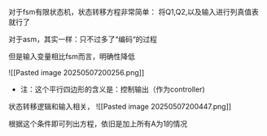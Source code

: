 对于fsm有限状态机，状态转移方程非常简单：
将Q1,Q2,以及输入进行列真值表就行了

对于asm，其实一样：只不过多了“编码“的过程

但是输入变量相比fsm而言，明确性降低

![[Pasted image 20250507200256.png]]
- 注：这个平行四边形的含义是：控制输出（作为controller)

状态转移逻辑和输入相关，
![[Pasted image 20250507200447.png]]

根据这个条件即可列出方程，依旧是加上所有A为1的情况